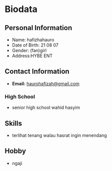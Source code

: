 # Biodata

## Personal Information

- Name: hafizhahauro
- Date of Birth: 21 08 07
- Gender: (fan)girl
- Address:HYBE ENT 

## Contact Information

- **Email:** haurohafizah@gmail.com
  
### High School 

- senior high school wahid hasyim

## Skills

- terlihat tenang walau hasrat ingin menendang

## Hobby

- ngaji

